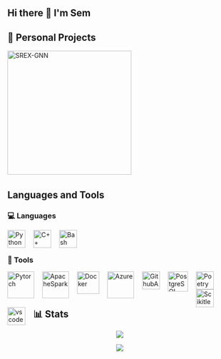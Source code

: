 ## Hi there 👋 I'm Sem

## 📕 Personal Projects

[comment]: https://api.github.com/repos/SemUijen/SREX_GNN/languages

  <p align="left">
    <a style="padding-right:15px;" href="https://github.com/SemUijen/SREX_GNN"><img width="278" src="https://denvercoder1-github-readme-stats.vercel.app/api/pin/?username=SemUijen&repo=SREX_GNN&&show_icons=false&show_description=True" alt="SREX-GNN">
    </a>
  </p>

## Languages and Tools

### :computer: Languages

<img align="left" alt="Python" width="40px" style="padding-right:15px;" src="https://cdn.jsdelivr.net/gh/devicons/devicon@latest/icons/python/python-original.svg" />    
<img align="left" alt="C++" width="40px" style="padding-right:15px;" src="https://cdn.jsdelivr.net/gh/devicons/devicon@latest/icons/cplusplus/cplusplus-original.svg" />
<img align="left" alt="Bash" width="40px" style="padding-right:15px;" src="https://cdn.jsdelivr.net/gh/devicons/devicon/icons/bash/bash-original.svg" />

[comment]: <Add below if app is furter in development>
[comment]: <img align="left" alt="JavaScript" width="40px" style="padding-right:15px;" src="https://cdn.jsdelivr.net/gh/devicons/devicon@latest/icons/javascript/javascript-original.svg" />
[comment]: <img src="https://cdn.jsdelivr.net/gh/devicons/devicon@latest/icons/typescript/typescript-original.svg" />

<br />
<br />

### 🧰 Tools

<img align="left" alt="Pytorch" width="60px" height="60px" style="padding-right:15px;" src="https://cdn.jsdelivr.net/gh/devicons/devicon@latest/icons/pytorch/pytorch-original-wordmark.svg" />
<img align="left" alt="ApacheSpark" width="60px" height="60px" style="padding-right:15px;" src="https://cdn.jsdelivr.net/gh/devicons/devicon@latest/icons/apachespark/apachespark-original-wordmark.svg" />
<img align="left" alt="Docker" width="50px" style="padding-right:15px;" src="https://cdn.jsdelivr.net/gh/devicons/devicon@latest/icons/docker/docker-original-wordmark.svg" />
<img align="left" alt="Azure" width="60px" style="padding-right:15px;" src="https://cdn.jsdelivr.net/gh/devicons/devicon@latest/icons/azure/azure-original-wordmark.svg" />
<img align="left" alt="GithubActions" width="40px" style="padding-right:15px;" src="https://cdn.jsdelivr.net/gh/devicons/devicon@latest/icons/githubactions/githubactions-plain.svg" />
<img align="left" alt="PostgreSQL" width="45px" style="padding-right:15px;" src="https://cdn.jsdelivr.net/gh/devicons/devicon@latest/icons/postgresql/postgresql-original-wordmark.svg" />
<img align="left" alt="Poetry" width="40px" style="padding-right:15px;" src="https://cdn.jsdelivr.net/gh/devicons/devicon@latest/icons/poetry/poetry-original.svg" />
<img align="left" alt="Scikitlearn" width="40px" style="padding-right:15px;" src="https://cdn.jsdelivr.net/gh/devicons/devicon@latest/icons/scikitlearn/scikitlearn-original.svg" />
<img align="left" alt="vscode" width="40px" style="padding-right:15px;" src="https://cdn.jsdelivr.net/gh/devicons/devicon@latest/icons/vscode/vscode-original-wordmark.svg" />
          
          
[comment]: <Add below if app is furter in development>
[comment]: <img src="https://cdn.jsdelivr.net/gh/devicons/devicon@latest/icons/sqlalchemy/sqlalchemy-original-wordmark.svg" />
[comment]: <img align="left" alt="React" width="45px" style="padding-right:15px;" src="https://cdn.jsdelivr.net/gh/devicons/devicon@latest/icons/react/react-original-wordmark.svg" />
[comment]: <img align="left" alt="FastAPI" width="60px" style="padding-right:15px;" src="https://cdn.jsdelivr.net/gh/devicons/devicon@latest/icons/fastapi/fastapi-original-wordmark.svg" />

<br />
<br />
<br />

## 📊 Stats

<p align="center">
  <a href="https://github.com/SemUijen/?tab=repositories">
    <img src="https://github-readme-stats-sigma-five.vercel.app/api?username=SemUijen&count_private=True&show_icons=true&hide=contribs,prs"/>
  </a>
</p>

<p align="center">
  <a href="https://github.com/SemUijen/?tab=repositories">
    <img src="https://github-readme-stats.zohan.tech/api/top-langs/?username=SemUijen&layout=compact&exclude_repo=SemUijen.github.io&hide=jupyter%20notebook"/>
  </a>
</p>
